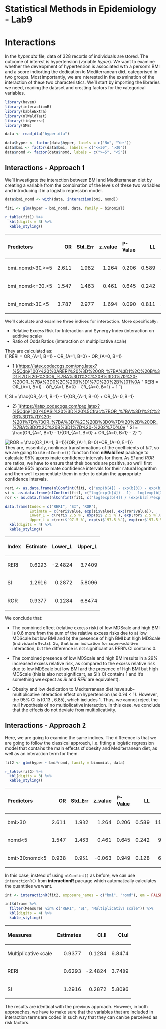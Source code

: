 Statistical Methods in Epidemiology - Lab9
================

# Interactions

In the *hyper.dta* file, data of 328 records of individuals are stored.
The outcome of interest is hypertension (variable *hyper*). We want to
examine whether the development of hypertension is associated with a
person’s BMI and a score indicating the dedication to Mediterranean
diet, categorised in two groups. Most importantly, we are interested in
the examination of the interaction of these two characteristics. We’ll
start by importing the libraries we need, reading the dataset and
creating factors for the categorical variables.

``` r
library(haven)
library(interactionR)
library(kableExtra)
library(nlWaldTest)
library(tidyverse)
library(SME)
```

``` r
data <- read_dta("hyper.dta")

data$hyper <- factor(data$hyper, labels = c("No", "Yes"))
data$bmi <- factor(data$bmi, labels = c("<=30", ">30"))
data$nomd <- factor(data$nomd, labels = c(">=5", "<5"))
```

## Interactions - Approach 1

We’ll investigate the interaction between BMI and Mediterranean diet by
creating a variable from the combination of the levels of these two
variables and introducing it in a logistic regression model.

``` r
data$bmi_nomd <- with(data, interaction(bmi, nomd))

fit1 <- glm(hyper ~ bmi_nomd, data, family = binomial)

r_table(fit1) %>%
  kbl(digits = 3) %>%
  kable_styling()
```

<table class="table" style="margin-left: auto; margin-right: auto;">

<thead>

<tr>

<th style="text-align:left;">

Predictors

</th>

<th style="text-align:right;">

OR

</th>

<th style="text-align:right;">

Std\_Err

</th>

<th style="text-align:right;">

z\_value

</th>

<th style="text-align:left;">

P-Value

</th>

<th style="text-align:right;">

LL

</th>

<th style="text-align:right;">

UL

</th>

</tr>

</thead>

<tbody>

<tr>

<td style="text-align:left;">

bmi\_nomd\>30.\>=5

</td>

<td style="text-align:right;">

2.611

</td>

<td style="text-align:right;">

1.982

</td>

<td style="text-align:right;">

1.264

</td>

<td style="text-align:left;">

0.206

</td>

<td style="text-align:right;">

0.589

</td>

<td style="text-align:right;">

11.565

</td>

</tr>

<tr>

<td style="text-align:left;">

bmi\_nomd\<=30.\<5

</td>

<td style="text-align:right;">

1.547

</td>

<td style="text-align:right;">

1.463

</td>

<td style="text-align:right;">

0.461

</td>

<td style="text-align:left;">

0.645

</td>

<td style="text-align:right;">

0.242

</td>

<td style="text-align:right;">

9.878

</td>

</tr>

<tr>

<td style="text-align:left;">

bmi\_nomd\>30.\<5

</td>

<td style="text-align:right;">

3.787

</td>

<td style="text-align:right;">

2.977

</td>

<td style="text-align:right;">

1.694

</td>

<td style="text-align:left;">

0.090

</td>

<td style="text-align:right;">

0.811

</td>

<td style="text-align:right;">

17.681

</td>

</tr>

</tbody>

</table>

We’ll calculate and examine three indices for interaction. More
specifically:

  - Relative Excess Risk for Interaction and Synergy Index (interaction
    on additive scale)
  - Ratio of Odds Ratios (interaction on multiplicative scale)

They are calculated as:   
![ &#10;RERI = OR\_{A=1, B=1} - OR\_{A=1, B=0} - OR\_{A=0, B=1}
+ 1&#10;](https://latex.codecogs.com/png.latex?%5Cdpi{100}%20%0ARERI%20%3D%20OR_%7BA%3D1%2C%20B%3D1%7D%20-%20OR_%7BA%3D1%2C%20B%3D0%7D%20-%20OR_%7BA%3D0%2C%20B%3D1%7D%20%2B%201%0A
" 
RERI = OR_{A=1, B=1} - OR_{A=1, B=0} - OR_{A=0, B=1} + 1
")  
  
![&#10;SI = \\frac{OR\_{A=1, B=1} - 1}{OR\_{A=1, B=0} + OR\_{A=0, B=1}
- 2}&#10;](https://latex.codecogs.com/png.latex?%5Cdpi{100}%0ASI%20%3D%20%5Cfrac%7BOR_%7BA%3D1%2C%20B%3D1%7D%20-%201%7D%7BOR_%7BA%3D1%2C%20B%3D0%7D%20%2B%20OR_%7BA%3D0%2C%20B%3D1%7D%20-%202%7D%0A
"
SI = \\frac{OR_{A=1, B=1} - 1}{OR_{A=1, B=0} + OR_{A=0, B=1} - 2}
")  
  
![&#10;ROR = \\frac{OR\_{A=1, B=1}}{OR\_{A=1, B=0}\*OR\_{A=0,
B=1}}&#10;](https://latex.codecogs.com/png.latex?%5Cdpi{100}%0AROR%20%3D%20%5Cfrac%7BOR_%7BA%3D1%2C%20B%3D1%7D%7D%7BOR_%7BA%3D1%2C%20B%3D0%7D%2AOR_%7BA%3D0%2C%20B%3D1%7D%7D%0A
"
ROR = \\frac{OR_{A=1, B=1}}{OR_{A=1, B=0}*OR_{A=0, B=1}}
")  
They are, essentialy, nonlinear transformations of the coefficients of
*fit1*, so we are going to use `nlConfint()` function from
**nlWaldTest** package to calculate 95% approximate confidence intervals
for them. As *SI* and *ROR* are ratios, we have to ensure that their
bounds are positive, so we’ll first calculate 95% approximate confidence
intervals for their natural logarithm and then we’ll exponentiate them
in order to obtain the appropriate confidence intervals.

``` r
reri <- as.data.frame(nlConfint(fit1, c("exp(b[4]) - exp(b[3]) - exp(b[2]) + 1")))
si <- as.data.frame(nlConfint(fit1, c("log(exp(b[4]) - 1) - log(exp(b[3]) + exp(b[2]) - 2)")))
ror <- as.data.frame(nlConfint(fit1, c("log(exp(b[4]) / (exp(b[3])*exp(b[2])))")))

data.frame(Index = c("RERI", "SI", "ROR"),
           Estimate = c(reri$value, exp(si$value), exp(ror$value)),
           Lower_L = c(reri$`2.5 %`, exp(si$`2.5 %`), exp(ror$`2.5 %`)),
           Upper_L = c(reri$`97.5 %`, exp(si$`97.5 %`), exp(ror$`97.5 %`))) %>%
  kbl(digits = 4) %>%
  kable_styling()
```

<table class="table" style="margin-left: auto; margin-right: auto;">

<thead>

<tr>

<th style="text-align:left;">

Index

</th>

<th style="text-align:right;">

Estimate

</th>

<th style="text-align:right;">

Lower\_L

</th>

<th style="text-align:right;">

Upper\_L

</th>

</tr>

</thead>

<tbody>

<tr>

<td style="text-align:left;">

RERI

</td>

<td style="text-align:right;">

0.6293

</td>

<td style="text-align:right;">

\-2.4824

</td>

<td style="text-align:right;">

3.7409

</td>

</tr>

<tr>

<td style="text-align:left;">

SI

</td>

<td style="text-align:right;">

1.2916

</td>

<td style="text-align:right;">

0.2872

</td>

<td style="text-align:right;">

5.8096

</td>

</tr>

<tr>

<td style="text-align:left;">

ROR

</td>

<td style="text-align:right;">

0.9377

</td>

<td style="text-align:right;">

0.1284

</td>

<td style="text-align:right;">

6.8474

</td>

</tr>

</tbody>

</table>

We conclude that:

  - The combined effect (relative excess risk) of low MDScale and high
    BMI is 0.6 more from the sum of the relative excess risks due to a)
    low MDScale but low BMI and b) the presence of high BMI but high
    MDScale (individual effects). So, that is an indication for
    super-additive interaction, but the difference is not significant as
    RERI’s CI contains 0.

  - The combined presence of low MDScale and high BMI results in a 29%
    increased excess relative risk, as compared to the excess relative
    risk due to low MDScale but low BMI and the presence of high BMI but
    high MDScale (this is also not significant, as SI’s CI contains 1
    and it’s something we expect as *SI* and *RERI* are equivalent).

  - Obesity and low dedication to Mediterranean diet have
    sub-multiplicative interaction effect on hypertension (as 0.94 \<
    1). However, the 95% CI is (0.13 , 6.85), which includes 1. Thus, we
    cannot reject the null hypothesis of no multiplicative interaction.
    In this case, we conclude that the effects do not deviate from
    multiplicativity.

## Interactions - Approach 2

Here, we are going to examine the same indices. The difference is that
we are going to follow the classical approach, i.e. fitting a logistic
regression model that contains the main effects of obesity and
Mediterranean diet, as well as an interaction term for them.

``` r
fit2 <- glm(hyper ~ bmi*nomd, family = binomial, data)

r_table(fit2) %>%
  kbl(digits = 3) %>%
  kable_styling()
```

<table class="table" style="margin-left: auto; margin-right: auto;">

<thead>

<tr>

<th style="text-align:left;">

Predictors

</th>

<th style="text-align:right;">

OR

</th>

<th style="text-align:right;">

Std\_Err

</th>

<th style="text-align:right;">

z\_value

</th>

<th style="text-align:left;">

P-Value

</th>

<th style="text-align:right;">

LL

</th>

<th style="text-align:right;">

UL

</th>

</tr>

</thead>

<tbody>

<tr>

<td style="text-align:left;">

bmi\>30

</td>

<td style="text-align:right;">

2.611

</td>

<td style="text-align:right;">

1.982

</td>

<td style="text-align:right;">

1.264

</td>

<td style="text-align:left;">

0.206

</td>

<td style="text-align:right;">

0.589

</td>

<td style="text-align:right;">

11.565

</td>

</tr>

<tr>

<td style="text-align:left;">

nomd\<5

</td>

<td style="text-align:right;">

1.547

</td>

<td style="text-align:right;">

1.463

</td>

<td style="text-align:right;">

0.461

</td>

<td style="text-align:left;">

0.645

</td>

<td style="text-align:right;">

0.242

</td>

<td style="text-align:right;">

9.878

</td>

</tr>

<tr>

<td style="text-align:left;">

bmi\>30:nomd\<5

</td>

<td style="text-align:right;">

0.938

</td>

<td style="text-align:right;">

0.951

</td>

<td style="text-align:right;">

\-0.063

</td>

<td style="text-align:left;">

0.949

</td>

<td style="text-align:right;">

0.128

</td>

<td style="text-align:right;">

6.847

</td>

</tr>

</tbody>

</table>

In this case, instead of using `nlConfint()` as before, we can use
`interactionR()` from **interactionR** package which automatically
calculates the quantities we want.

``` r
int <- interactionR(fit2, exposure_names = c("bmi", "nomd"), em = FALSE)

int$dframe %>%
  filter(Measures %in% c("RERI", "SI", "Multiplicative scale")) %>%
  kbl(digits = 4) %>%
  kable_styling()
```

<table class="table" style="margin-left: auto; margin-right: auto;">

<thead>

<tr>

<th style="text-align:left;">

Measures

</th>

<th style="text-align:right;">

Estimates

</th>

<th style="text-align:right;">

CI.ll

</th>

<th style="text-align:right;">

CI.ul

</th>

</tr>

</thead>

<tbody>

<tr>

<td style="text-align:left;">

Multiplicative scale

</td>

<td style="text-align:right;">

0.9377

</td>

<td style="text-align:right;">

0.1284

</td>

<td style="text-align:right;">

6.8474

</td>

</tr>

<tr>

<td style="text-align:left;">

RERI

</td>

<td style="text-align:right;">

0.6293

</td>

<td style="text-align:right;">

\-2.4824

</td>

<td style="text-align:right;">

3.7409

</td>

</tr>

<tr>

<td style="text-align:left;">

SI

</td>

<td style="text-align:right;">

1.2916

</td>

<td style="text-align:right;">

0.2872

</td>

<td style="text-align:right;">

5.8096

</td>

</tr>

</tbody>

</table>

The results are identical with the previous approach. However, in both
approaches, we have to make sure that the variables that are included in
interaction terms are coded in such way that they can can be perceived
as risk factors.
